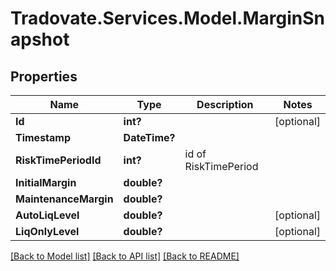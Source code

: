 # Tradovate.Services.Model.MarginSnapshot
## Properties

Name | Type | Description | Notes
------------ | ------------- | ------------- | -------------
**Id** | **int?** |  | [optional] 
**Timestamp** | **DateTime?** |  | 
**RiskTimePeriodId** | **int?** | id of RiskTimePeriod | 
**InitialMargin** | **double?** |  | 
**MaintenanceMargin** | **double?** |  | 
**AutoLiqLevel** | **double?** |  | [optional] 
**LiqOnlyLevel** | **double?** |  | [optional] 

[[Back to Model list]](../README.md#documentation-for-models) [[Back to API list]](../README.md#documentation-for-api-endpoints) [[Back to README]](../README.md)

